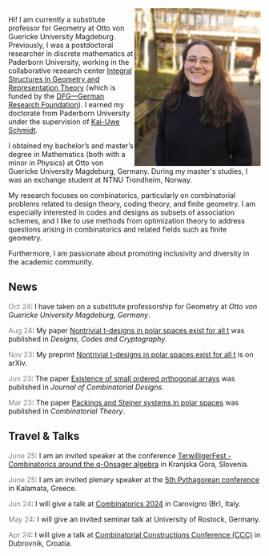 <img align="right" src="images/profile.png" alt="" style="max-width: 50%;">

Hi! I am currently a substitute professor for Geometry at Otto von Guericke University Magdeburg. Previously, I was a postdoctoral researcher in discrete mathematics at Paderborn University, working in the collaborative research center [Integral Structures in Geometry and Representation Theory](https://trr358.math.uni-bielefeld.de/Pages/aboutUs) (which is funded by the [DFG—German Research Foundation](https://www.dfg.de/en/index.jsp)).
I earned my doctorate from Paderborn University under the supervision of [Kai-Uwe Schmidt](https://math.uni-paderborn.de/en/ag/dm/?cHash=49e3a4ac0c474af67ece490d7b6d9ec4).

I obtained my bachelor’s and master’s degree in Mathematics (both with a minor in Physics) at Otto von Guericke University Magdeburg, Germany. 
During my master's studies, I was an exchange student at NTNU Trondheim, Norway.

My research focuses on combinatorics, particularly on combinatorial problems related to design theory, coding theory, and finite geometry. I am especially interested in codes and designs as subsets of association schemes, and I like to use methods from optimization theory to address questions arising in combinatorics and related fields such as finite geometry.

Furthermore, I am passionate about promoting inclusivity and diversity in the academic community.

## News

<span style="color:gray">Oct 24</span>: I have taken on a substitute professorship for Geometry at *Otto von Guericke University Magdeburg, Germany*.

<span style="color:gray">Aug 24</span>: My paper [Nontrivial t-designs in polar spaces exist for all t](https://doi.org/10.1007/s10623-024-01471-1) was published in *Designs, Codes and Cryptography*.

<span style="color:gray">Nov 23</span>: My preprint [Nontrivial t-designs in polar spaces exist for all t](https://arxiv.org/abs/2311.08288) is on arXiv.

<span style="color:gray">Jun 23</span>: The paper  [Existence of small ordered orthogonal arrays](https://doi.org/10.1002/jcd.21903) was published in *Journal of Combinatorial Designs*.

<span style="color:gray">Mar 23</span>: The paper  [Packings and Steiner systems in polar spaces](https://escholarship.org/uc/item/83g3149p) was published in *Combinatorial Theory*.

## Travel & Talks

<span style="color:gray">June 25</span>: I am an invited speaker at the conference [TerwilligerFest - Combinatorics around the q-Onsager algebra](https://conferences.famnit.upr.si/event/32/overview) in Kranjska Gora, Slovenia.

<span style="color:gray">June 25</span>: I am an invited plenary speaker at the [5th Pythagorean conference](https://cargo.wlu.ca/5thPythagorean/web.html) in Kalamata, Greece.

<span style="color:gray">Jun 24</span>: I will give a talk at [Combinatorics 2024](https://sites.google.com/view/combinatorics2024/home-page) in Carovigno (Br), Italy.

<span style="color:gray">May 24</span>: I will give an invited seminar talk at University of Rostock, Germany.

<span style="color:gray">Apr 24</span>: I will give a talk at [Combinatorial Constructions Conference (CCC)](https://web.math.pmf.unizg.hr/acco/meetings.php) in Dubrovnik, Croatia.


